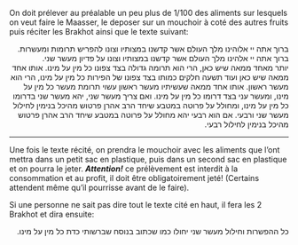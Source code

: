 On doit prélever au préalable un peu plus de 1/100 des aliments sur lesquels on veut faire le Maasser, le deposer sur un mouchoir à coté des autres fruits puis réciter les Brakhot ainsi que le texte suivant:

<div dir="rtl">ברוך אתה יי אלוהינו מלך העולם אשר קדשנו במצותיו וצונו להפריש תרומות ומעשרות.</div>

<div dir="rtl">ברוך אתה יי אלהינו מלך העולם אשר קדשנו במצותיו וצונו על פדיון מעשר שני.</div>

<div dir="rtl">יותר מאחד ממאה שיש כאן, הרי הוא תרומה גדולה בצד צפונו כל מין על מינו. אותו אחד ממאה שיש כאן ועוד תשעה חלקים כמותו בצד צפונו של הפירות כל מין על מינו, הרי הוא מעשר ראשון. אותו אחד ממאה שעשיתיו מעשר ראשון עשוי תרומת מעשר כל מין על מינו, ומעשר עני בצד דרומו כל מין על מינו. ואם צריך מעשר שני, יהא מעשר שני בדרומו כל מין על מינו, ומחולל על פרוטה במטבע שיחד הרב אהרן פרטוש מהיכל בנימין לחילול מעשר שני ורבעי. אם הוא רבעי יהא מחולל על פרוטה במטבע שיחד הרב אהרן פרטוש מהיכל בנימין לחילול רבעי.</div>

---

Une fois le texte récité, on prendra le mouchoir avec les aliments que l’ont mettra dans un petit sac en plastique, puis dans un second sac en plastique et on pourra le jeter. ***Attention!*** ce prélèvement est interdit à la consommation et au profit, il doit être obligatoirement jeté! (Certains attendent même qu’il pourrisse avant de le faire).

Si une personne ne sait pas dire tout le texte cité en haut, il fera les 2 Brakhot et dira ensuite:

<div dir="rtl">כל ההפשרות וחילול מעשר שני יחולו כמו שכתוב בנוסח שברשותי כדת כל מין על מינו.</div>